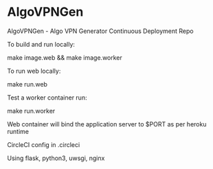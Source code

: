 # AlgoVPNGen
AlgoVPNGen - Algo VPN Generator
Continuous Deployment Repo

To build and run locally:

make image.web && make image.worker

To run web locally:

make run.web

Test a worker container run:

make run.worker


Web container will bind the application server to $PORT as per heroku runtime

CircleCI config in .circleci

Using flask, python3, uwsgi, nginx

